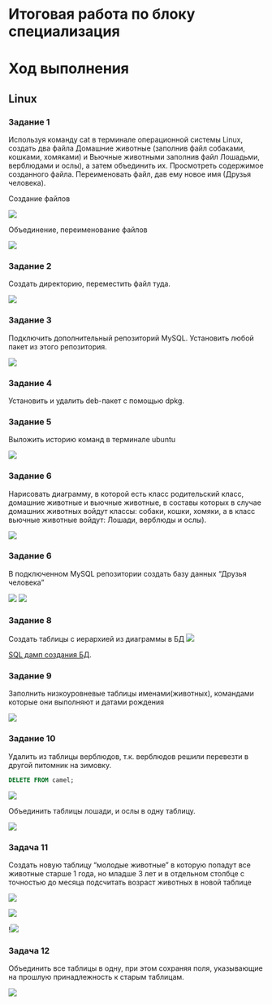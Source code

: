 # Итоговая работа по блоку специализация

# Ход выполнения

## Linux

### Задание 1 
Используя команду cat в терминале операционной системы Linux, создать два файла Домашние животные (заполнив файл собаками, кошками, хомяками) и Вьючные животными заполнив файл Лошадьми, верблюдами и ослы), а затем объединить их. Просмотреть содержимое созданного файла. Переименовать файл, дав ему новое имя (Друзья человека).

Создание файлов

![](image/01.png)

Объединение, переименование файлов

![](image/02.png)

### Задание 2

Создать директорию, переместить файл туда. 

![](image/03.png)

### Задание 3 

Подключить дополнительный репозиторий MySQL. Установить любой пакет из этого репозитория.

![](image/04.png)

### Задание 4

Установить и удалить deb-пакет с помощью dpkg. 


### Задание 5

Выложить историю команд в терминале ubuntu

![](image/05.png)

### Задание 6 

Нарисовать диаграмму, в которой есть класс родительский класс, домашние
животные и вьючные животные, в составы которых в случае домашних
животных войдут классы: собаки, кошки, хомяки, а в класс вьючные животные
войдут: Лошади, верблюды и ослы).

![](image/ClassDiagramm.drawio.png)

### Задание 6

В подключенном MySQL репозитории создать базу данных “Друзья
человека”

![](image/06.png)
![](image/07.png)


### Задание 8

Создать таблицы с иерархией из диаграммы в БД
![](image/08.png)

<a href="data/Animals.SQL" target="_blank">SQL дамп создания БД</a>.

### Задание 9

Заполнить низкоуровневые таблицы именами(животных), командами
которые они выполняют и датами рождения

![](image/09.png)


### Задание 10

Удалить из таблицы верблюдов, т.к. верблюдов решили перевезти в другой
питомник на зимовку. 

```sql
DELETE FROM camel;
```

![](image/10.png)


Объединить таблицы лошади, и ослы в одну таблицу.

![](image/11.png)

### Задача 11

Создать новую таблицу “молодые животные” в которую попадут все
животные старше 1 года, но младше 3 лет и в отдельном столбце с точностью
до месяца подсчитать возраст животных в новой таблице

![](image/12.png)

![](image/13.png)

!![](image/14.png)

### Задача 12

Объединить все таблицы в одну, при этом сохраняя поля, указывающие на
прошлую принадлежность к старым таблицам.

![](image/15.png)
